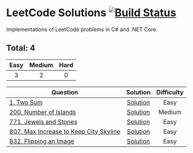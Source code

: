 # LeetCode Solutions [![Build Status](https://www.travis-ci.com/virtualmadden/Leet.Code.svg?branch=master)](https://www.travis-ci.com/virtualmadden/Leet.Code)

Implementations of LeetCode problems in C# and .NET Core.

## Total: 4

| Easy |  Medium | Hard |
|:----:|:-------:|:----:|
|  3  |   2   |  0  |

| Question | Solution | Difficulty |
|------------------------------------------------------------------------------------------------------------------------------------------------------------|:---------------------------------------------------------------------------------------------------------------------------------:|:----------:|
| [1. Two Sum](https://leetcode.com/problems/two-sum/) | [Solution](https://github.com/virtualmadden/Leet.Code/blob/master/Leet.Code.Solutions/Easy/TwoSum.cs) | Easy |
| [200. Number of Islands](https://leetcode.com/problems/number-of-islands/) | [Solution](https://github.com/virtualmadden/Leet.Code/blob/master/Leet.Code.Solutions/Medium/NumberOfIslands.cs) | Medium |
| [771. Jewels and Stones](https://leetcode.com/problems/jewels-and-stones/) | [Solution](https://github.com/virtualmadden/Leet.Code/blob/master/Leet.Code.Solutions/Easy/JewelsAndStones.cs) | Easy |
| [807. Max Increase to Keep City Skyline](https://leetcode.com/problems/max-increase-to-keep-city-skyline/) | [Solution](https://github.com/virtualmadden/Leet.Code/blob/master/Leet.Code.Solutions/Medium/KeepCitySkyline.cs) | Easy |
| [832. Flipping an Image](https://leetcode.com/problems/flipping-an-image/) | [Solution](https://github.com/virtualmadden/Leet.Code/blob/master/Leet.Code.Solutions/Easy/FlippingAnImage.cs) | Easy |